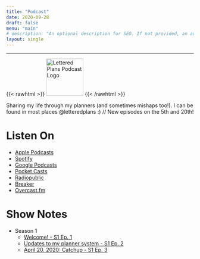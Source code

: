```yaml
---
title: "Podcast"
date: 2020-09-28
draft: false
menu: "main"
# description: "An optional description for SEO. If not provided, an automatically created summary will be used."
layout: single
---
```


---

{{< rawhtml >}}
<img src="/logo/lp-pod-small.jpg" alt="Lettered Plans Podcast Logo" style="width:100px;height:100px;">
{{< /rawhtml >}}

Sharing my life through my planners (and sometimes mishaps too!). I can be found in most places @letteredplans :) // New episodes on the 5th and 20th!

# Listen On

- [Apple Podcasts](https://podcasts.apple.com/ca/podcast/lettered-plans/id1489779945)
- [Spotify](https://open.spotify.com/show/3DA1aUbVQPDDJPxVJmdcOe)
- [Google Podcasts](https://www.google.com/podcasts?feed=aHR0cHM6Ly9hcGkucG9kY2FjaGUubmV0L3Nob3dzLzc1ZjcxYTI1LTRiMGUtNDE2Yi05MGIzLTMyYmE2ZTFlZDFhOS9mZWVk)
- [Pocket Casts](https://pca.st/j6ndtkkg)
- [Radiopublic](https://radiopublic.com/lettered-plans-8jyy3v)
- [Breaker](https://www.breaker.audio/lettered-plans)
- [Overcast.fm](https://overcast.fm/itunes1489779945/lettered-plans)

# Show Notes
* Season 1
  - [Welcome! - S1 Ep. 1](/podcast/s1/episode1)
  - [Updates to my planner system - S1 Ep. 2](/podcast/s1/episode2)
  - [April 20, 2020: Catchup - S1 Ep. 3](/podcast/s1/episode3)

